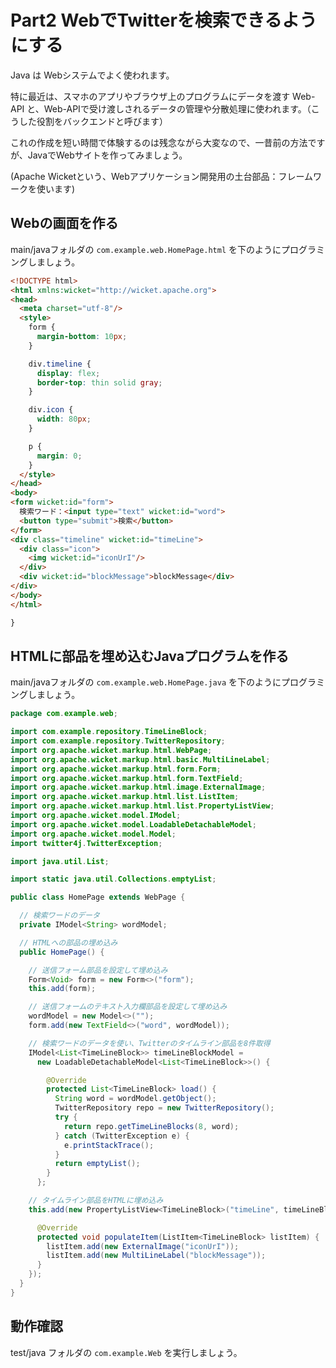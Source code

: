 # Part2 WebでTwitterを検索できるようにする

Java は Webシステムでよく使われます。

特に最近は、スマホのアプリやブラウザ上のプログラムにデータを渡す Web-API と、Web-APIで受け渡しされるデータの管理や分散処理に使われます。（こうした役割をバックエンドと呼びます）

これの作成を短い時間で体験するのは残念ながら大変なので、一昔前の方法ですが、JavaでWebサイトを作ってみましょう。

(Apache Wicketという、Webアプリケーション開発用の土台部品：フレームワークを使います)

## Webの画面を作る

main/javaフォルダの `com.example.web.HomePage.html` を下のようにプログラミングしましょう。

```html
<!DOCTYPE html>
<html xmlns:wicket="http://wicket.apache.org">
<head>
  <meta charset="utf-8"/>
  <style>
    form {
      margin-bottom: 10px;
    }

    div.timeline {
      display: flex;
      border-top: thin solid gray;
    }

    div.icon {
      width: 80px;
    }

    p {
      margin: 0;
    }
  </style>
</head>
<body>
<form wicket:id="form">
  検索ワード：<input type="text" wicket:id="word">
  <button type="submit">検索</button>
</form>
<div class="timeline" wicket:id="timeLine">
  <div class="icon">
    <img wicket:id="iconUrI"/>
  </div>
  <div wicket:id="blockMessage">blockMessage</div>
</div>
</body>
</html>

}

```

## HTMLに部品を埋め込むJavaプログラムを作る

main/javaフォルダの `com.example.web.HomePage.java` を下のようにプログラミングしましょう。

```java
package com.example.web;

import com.example.repository.TimeLineBlock;
import com.example.repository.TwitterRepository;
import org.apache.wicket.markup.html.WebPage;
import org.apache.wicket.markup.html.basic.MultiLineLabel;
import org.apache.wicket.markup.html.form.Form;
import org.apache.wicket.markup.html.form.TextField;
import org.apache.wicket.markup.html.image.ExternalImage;
import org.apache.wicket.markup.html.list.ListItem;
import org.apache.wicket.markup.html.list.PropertyListView;
import org.apache.wicket.model.IModel;
import org.apache.wicket.model.LoadableDetachableModel;
import org.apache.wicket.model.Model;
import twitter4j.TwitterException;

import java.util.List;

import static java.util.Collections.emptyList;

public class HomePage extends WebPage {

  // 検索ワードのデータ
  private IModel<String> wordModel;

  // HTMLへの部品の埋め込み
  public HomePage() {

    // 送信フォーム部品を設定して埋め込み
    Form<Void> form = new Form<>("form");
    this.add(form);

    // 送信フォームのテキスト入力欄部品を設定して埋め込み
    wordModel = new Model<>("");
    form.add(new TextField<>("word", wordModel));

    // 検索ワードのデータを使い、Twitterのタイムライン部品を8件取得
    IModel<List<TimeLineBlock>> timeLineBlockModel =
      new LoadableDetachableModel<List<TimeLineBlock>>() {

        @Override
        protected List<TimeLineBlock> load() {
          String word = wordModel.getObject();
          TwitterRepository repo = new TwitterRepository();
          try {
            return repo.getTimeLineBlocks(8, word);
          } catch (TwitterException e) {
            e.printStackTrace();
          }
          return emptyList();
        }
      };

    // タイムライン部品をHTMLに埋め込み
    this.add(new PropertyListView<TimeLineBlock>("timeLine", timeLineBlockModel) {

      @Override
      protected void populateItem(ListItem<TimeLineBlock> listItem) {
        listItem.add(new ExternalImage("iconUrI"));
        listItem.add(new MultiLineLabel("blockMessage"));
      }
    });
  }
}

```

## 動作確認

test/java フォルダの `com.example.Web` を実行しましょう。


